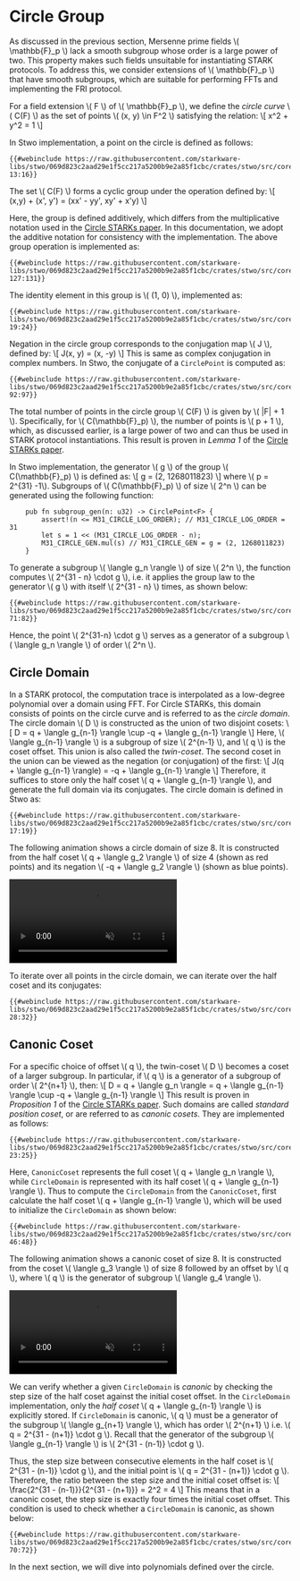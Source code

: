 # Circle Group

As discussed in the previous section, Mersenne prime fields \\( \mathbb{F}_p \\) lack a smooth subgroup whose order is a large power of two. This property makes such fields unsuitable for instantiating STARK protocols. To address this, we consider extensions of \\( \mathbb{F}_p \\) that have smooth subgroups, which are suitable for performing FFTs and implementing the FRI protocol.

For a field extension \\( F \\) of \\( \mathbb{F}_p \\), we define the *circle curve* \\( C(F) \\) as the set of points \\( (x, y) \in F^2 \\) satisfying the relation:
\\[ x^2 + y^2 = 1 \\]

In Stwo implementation, a point on the circle is defined as follows:
```rust,no_run,noplayground
{{#webinclude https://raw.githubusercontent.com/starkware-libs/stwo/069d823c2aad29e1f5cc217a5200b9e2a85f1cbc/crates/stwo/src/core/circle.rs 13:16}}
```

The set \\( C(F) \\) forms a cyclic group under the operation defined by:
\\[ (x,y) + (x', y') = (xx' - yy', xy' + x'y) \\] 

Here, the group is defined additively, which differs from the multiplicative notation used in the <a href="https://eprint.iacr.org/2024/278" target="_blank" rel="noopener noreferrer">Circle STARKs paper</a>. In this documentation, we adopt the additive notation for consistency with the implementation. The above group operation is implemented as: 
```rust,no_run,noplayground
{{#webinclude https://raw.githubusercontent.com/starkware-libs/stwo/069d823c2aad29e1f5cc217a5200b9e2a85f1cbc/crates/stwo/src/core/circle.rs 127:131}}
```

The identity element in this group is \\( (1, 0) \\), implemented as: 
```rust,no_run,noplayground
{{#webinclude https://raw.githubusercontent.com/starkware-libs/stwo/069d823c2aad29e1f5cc217a5200b9e2a85f1cbc/crates/stwo/src/core/circle.rs 19:24}}
```

Negation in the circle group corresponds to the conjugation map \\( J \\), defined by: 
\\[ J(x, y) = (x, -y) \\] 
This is same as complex conjugation in complex numbers. In Stwo, the conjugate of a `CirclePoint` is computed as: 
```rust,no_run,noplayground
{{#webinclude https://raw.githubusercontent.com/starkware-libs/stwo/069d823c2aad29e1f5cc217a5200b9e2a85f1cbc/crates/stwo/src/core/circle.rs 92:97}}
```

The total number of points in the circle group \\( C(F) \\) is given by \\( |F| + 1 \\). Specifically, for \\( C(\mathbb{F}_p) \\), the number of points is \\( p + 1 \\), which, as discussed earlier, is a large power of two and can thus be used in STARK protocol instantiations. This result is proven in *Lemma 1* of the <a href="https://eprint.iacr.org/2024/278" target="_blank" rel="noopener noreferrer">Circle STARKs paper</a>.

In Stwo implementation, the generator \\( g \\) of the group \\( C(\mathbb{F}_p) \\) is defined as: 
\\[ g = (2, 1268011823) \\] 
where \\( p = 2^{31} -1\\). Subgroups of \\( C(\mathbb{F}_p) \\) of size \\( 2^n \\) can be generated using the following function: 
```rust,no_run,noplayground
    pub fn subgroup_gen(n: u32) -> CirclePoint<F> {
        assert!(n <= M31_CIRCLE_LOG_ORDER); // M31_CIRCLE_LOG_ORDER = 31
        let s = 1 << (M31_CIRCLE_LOG_ORDER - n);
        M31_CIRCLE_GEN.mul(s) // M31_CIRCLE_GEN = g = (2, 1268011823)
    }
```

To generate a subgroup \\( \langle g_n \rangle \\) of size \\( 2^n \\), the function computes \\( 2^{31 - n} \cdot g \\), i.e. it applies the group law to the generator \\( g \\) with itself \\( 2^{31 - n} \\) times, as shown below: 
```rust,no_run,noplayground
{{#webinclude https://raw.githubusercontent.com/starkware-libs/stwo/069d823c2aad29e1f5cc217a5200b9e2a85f1cbc/crates/stwo/src/core/circle.rs 71:82}}
```

Hence, the point \\( 2^{31-n} \cdot g \\) serves as a generator of a subgroup \\( \langle g_n \rangle \\) of order \\( 2^n \\).

## Circle Domain 

In a STARK protocol, the computation trace is interpolated as a low-degree polynomial over a domain using FFT. For Circle STARKs, this domain consists of points on the circle curve and is referred to as the *circle domain*. The circle domain \\( D \\) is constructed as the union of two disjoint cosets: 
\\[ D = q + \langle g_{n-1} \rangle \cup -q + \langle g_{n-1} \rangle \\] 
Here, \\( \langle g_{n-1} \rangle \\) is a subgroup of size \\( 2^{n-1} \\), and \\( q \\) is the coset offset. This union is also called the *twin-coset*. The second coset in the union can be viewed as the negation (or conjugation) of the first: 
\\[ J(q + \langle g_{n-1} \rangle) = -q + \langle g_{n-1} \rangle \\] 
Therefore, it suffices to store only the half coset \\( q + \langle g_{n-1} \rangle \\), and generate the full domain via its conjugates. The circle domain is defined in Stwo as: 
```rust,no_run,noplayground
{{#webinclude https://raw.githubusercontent.com/starkware-libs/stwo/069d823c2aad29e1f5cc217a5200b9e2a85f1cbc/crates/stwo/src/core/poly/circle/domain.rs 17:19}}
```

The following animation shows a circle domain of size 8. It is constructed from the half coset \\( q + \langle g_2 \rangle \\) of size 4 (shown as red points) and its negation \\( -q + \langle g_2 \rangle \\) (shown as blue points).

<video autoplay loop muted>
    <source src="./animations/vid_circle_domain.mp4" type="video/mp4">
</video>

To iterate over all points in the circle domain, we can iterate over the half coset and its conjugates: 
```rust,no_run,noplayground
{{#webinclude https://raw.githubusercontent.com/starkware-libs/stwo/069d823c2aad29e1f5cc217a5200b9e2a85f1cbc/crates/stwo/src/core/poly/circle/domain.rs 28:32}}
```

## Canonic Coset 

For a specific choice of offset \\( q \\), the twin-coset \\( D \\) becomes a coset of a larger subgroup. In particular, if \\( q \\) is a generator of a subgroup of order \\( 2^{n+1} \\), then: 
\\[ D = q + \langle g_n \rangle = q + \langle g_{n-1} \rangle \cup -q + \langle g_{n-1} \rangle \\] 
This result is proven in *Proposition 1* of the <a href="https://eprint.iacr.org/2024/278" target="_blank" rel="noopener noreferrer">Circle STARKs paper</a>. Such domains are called *standard position coset*, or are referred to as *canonic cosets*. They are implemented as follows: 
```rust,no_run,noplayground
{{#webinclude https://raw.githubusercontent.com/starkware-libs/stwo/069d823c2aad29e1f5cc217a5200b9e2a85f1cbc/crates/stwo/src/core/poly/circle/canonic.rs 23:25}}
```

Here, `CanonicCoset` represents the full coset \\( q + \langle g_n \rangle \\), while `CircleDomain` is represented with its half coset \\( q + \langle g_{n-1} \rangle \\). Thus to compute the `CircleDomain` from the `CanonicCoset`, first calculate the half coset \\( q + \langle g_{n-1} \rangle \\), which will be used to initialize the `CircleDomain` as shown below:
```rust,no_run,noplayground
{{#webinclude https://raw.githubusercontent.com/starkware-libs/stwo/069d823c2aad29e1f5cc217a5200b9e2a85f1cbc/crates/stwo/src/core/poly/circle/canonic.rs 46:48}}
```

The following animation shows a canonic coset of size 8. It is constructed from the coset \\( \langle g_3 \rangle \\) of size 8 followed by an offset by \\( q \\), where \\( q \\) is the generator of subgroup \\( \langle g_4 \rangle \\).

<video autoplay loop muted>
    <source src="./animations/vid_canonic_coset.mp4" type="video/mp4">
</video>

We can verify whether a given `CircleDomain` is *canonic* by checking the step size of the half coset against the initial coset offset. In the `CircleDomain` implementation, only the *half coset* \\( q + \langle g_{n-1} \rangle \\) is explicitly stored. If `CircleDomain` is canonic, \\( q \\) must be a generator of the subgroup \\( \langle g_{n+1} \rangle \\), which has order \\( 2^{n+1} \\) i.e. \\( q = 2^{31 - (n+1)} \cdot g \\). Recall that the generator of the subgroup \\( \langle g_{n-1} \rangle \\) is \\( 2^{31 - (n-1)} \cdot g \\).

Thus, the step size between consecutive elements in the half coset is \\( 2^{31 - (n-1)} \cdot g \\), and the initial point is \\( q = 2^{31 - (n+1)} \cdot g \\). Therefore, the ratio between the step size and the initial coset offset is:
\\[
\frac{2^{31 - (n-1)}}{2^{31 - (n+1)}} = 2^2 = 4
\\]
This means that in a canonic coset, the step size is exactly four times the initial coset offset. This condition is used to check whether a `CircleDomain` is canonic, as shown below:
```rust,no_run,noplayground
{{#webinclude https://raw.githubusercontent.com/starkware-libs/stwo/069d823c2aad29e1f5cc217a5200b9e2a85f1cbc/crates/stwo/src/core/poly/circle/domain.rs 70:72}}
```

In the next section, we will dive into polynomials defined over the circle.
